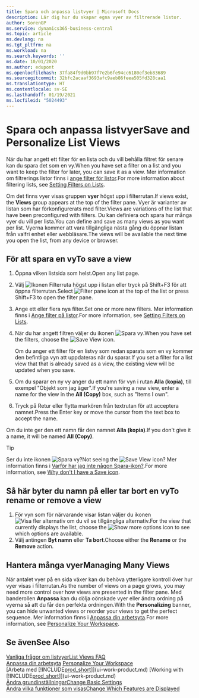 ```yaml
---
title: Spara och anpassa listvyer | Microsoft Docs
description: Lär dig hur du skapar egna vyer av filtrerade listor.
author: SorenGP
ms.service: dynamics365-business-central
ms.topic: article
ms.devlang: na
ms.tgt_pltfrm: na
ms.workload: na
ms.search.keywords: ''
ms.date: 10/01/2020
ms.author: edupont
ms.openlocfilehash: 37fa84f9d0bb97f7e2b6fe94cc6180ef3eb83689
ms.sourcegitcommit: 32bfc2acaaf3693afc9aeb86feea505fd328caa1
ms.translationtype: HT
ms.contentlocale: sv-SE
ms.lasthandoff: 01/19/2021
ms.locfileid: "5024493"
---
```

# <a name="save-and-personalize-list-views"></a><span data-ttu-id="b1081-103">Spara och anpassa listvyer</span><span class="sxs-lookup"><span data-stu-id="b1081-103">Save and Personalize List Views</span></span>
<span data-ttu-id="b1081-104">När du har angett ett filter för en lista och du vill behålla filtret för senare kan du spara det som en vy.</span><span class="sxs-lookup"><span data-stu-id="b1081-104">When you have set a filter on a list and you want to keep the filter for later, you can save it as a view.</span></span> <span data-ttu-id="b1081-105">Mer information om filtrerings listor finns i [ange filter för listor](ui-enter-criteria-filters.md#setting-filters-on-lists).</span><span class="sxs-lookup"><span data-stu-id="b1081-105">For more information about filtering lists, see [Setting Filters on Lists](ui-enter-criteria-filters.md#setting-filters-on-lists).</span></span>

<span data-ttu-id="b1081-106">Om det finns vyer visas gruppen **vyer** högst upp i filterrutan.</span><span class="sxs-lookup"><span data-stu-id="b1081-106">If views exist, the **Views** group appears at the top of the filter pane.</span></span> <span data-ttu-id="b1081-107">Vyer är varianter av listan som har förkonfigurerats med filter.</span><span class="sxs-lookup"><span data-stu-id="b1081-107">Views are variations of the list that have been preconfigured with filters.</span></span> <span data-ttu-id="b1081-108">Du kan definiera och spara hur många vyer du vill per lista.</span><span class="sxs-lookup"><span data-stu-id="b1081-108">You can define and save as many views as you want per list.</span></span> <span data-ttu-id="b1081-109">Vyerna kommer att vara tillgängliga nästa gång du öppnar listan från valfri enhet eller webbläsare.</span><span class="sxs-lookup"><span data-stu-id="b1081-109">The views will be available the next time you open the list, from any device or browser.</span></span>

## <a name="to-save-a-view"></a><span data-ttu-id="b1081-110">För att spara en vy</span><span class="sxs-lookup"><span data-stu-id="b1081-110">To save a view</span></span>
1. <span data-ttu-id="b1081-111">Öppna vilken listsida som helst.</span><span class="sxs-lookup"><span data-stu-id="b1081-111">Open any list page.</span></span>
2. <span data-ttu-id="b1081-112">Välj ![Ikonen Filterruta](media/open-filter-pane-icon.png "Filterrutaikon") högst upp i listan eller tryck på Shift+F3 för att öppna filterrutan.</span><span class="sxs-lookup"><span data-stu-id="b1081-112">Select ![Filter pane icon](media/open-filter-pane-icon.png "Filter pane icon") at the top of the list or press Shift+F3 to open the filter pane.</span></span>
3. <span data-ttu-id="b1081-113">Ange ett eller flera nya filter.</span><span class="sxs-lookup"><span data-stu-id="b1081-113">Set one or more new filters.</span></span> <span data-ttu-id="b1081-114">Mer information finns i [Ange filter på listor](ui-enter-criteria-filters.md#setting-filters-on-lists).</span><span class="sxs-lookup"><span data-stu-id="b1081-114">For more information, see [Setting Filters on Lists](ui-enter-criteria-filters.md#setting-filters-on-lists).</span></span>
4. <span data-ttu-id="b1081-115">När du har angett filtren väljer du ikonen ![Spara vy](media/save_view_icon.png "Spara vy").</span><span class="sxs-lookup"><span data-stu-id="b1081-115">When you have set the filters, choose the ![Save View](media/save_view_icon.png "Save View") icon.</span></span>

    <span data-ttu-id="b1081-116">Om du anger ett filter för en listvy som redan sparats som en vy kommer den befintliga vyn att uppdateras när du sparar.</span><span class="sxs-lookup"><span data-stu-id="b1081-116">If you set a filter for a list view that that is already saved as a view, the existing view will be updated when you save.</span></span>
5. <span data-ttu-id="b1081-117">Om du sparar en ny vy anger du ett namn för vyn i rutan **Alla (kopia)**, till exempel "Objekt som jag äger".</span><span class="sxs-lookup"><span data-stu-id="b1081-117">If you're saving a new view, enter a name for the view in the **All (Copy)** box, such as "Items I own".</span></span>
6. <span data-ttu-id="b1081-118">Tryck på Retur eller flytta markören från textrutan för att acceptera namnet.</span><span class="sxs-lookup"><span data-stu-id="b1081-118">Press the Enter key or move the cursor from the text box to accept the name.</span></span>

<span data-ttu-id="b1081-119">Om du inte ger den ett namn får den namnet **Alla (kopia)**.</span><span class="sxs-lookup"><span data-stu-id="b1081-119">If you don't give it a name, it will be named **All (Copy)**.</span></span>

> [!TIP]
> <span data-ttu-id="b1081-120">Ser du inte ikonen ![Spara vy](media/save_view_icon.png "Spara vy")?</span><span class="sxs-lookup"><span data-stu-id="b1081-120">Not seeing the ![Save View](media/save_view_icon.png "Save View") icon?</span></span> <span data-ttu-id="b1081-121">Mer information finns i [Varför har jag inte någon Spara-ikon?](ui-views-faq.md#save).</span><span class="sxs-lookup"><span data-stu-id="b1081-121">For more information, see [Why don't I have a Save icon](ui-views-faq.md#save).</span></span>

## <a name="to-rename-or-remove-a-view"></a><span data-ttu-id="b1081-122">Så här byter du namn på eller tar bort en vy</span><span class="sxs-lookup"><span data-stu-id="b1081-122">To rename or remove a view</span></span>
1. <span data-ttu-id="b1081-123">För vyn som för närvarande visar listan väljer du ikonen ![Visa fler alternativ](media/show-more-options-icon.png "Visa fler alternativ") om du vil se tillgängliga alternativ.</span><span class="sxs-lookup"><span data-stu-id="b1081-123">For the view that currently displays the list, choose the ![Show more options](media/show-more-options-icon.png "Show more options") icon to see which options are available.</span></span>
2. <span data-ttu-id="b1081-124">Välj antingen **Byt namn** eller **Ta bort**.</span><span class="sxs-lookup"><span data-stu-id="b1081-124">Choose either the **Rename** or the **Remove** action.</span></span>

## <a name="managing-many-views"></a><span data-ttu-id="b1081-125">Hantera många vyer</span><span class="sxs-lookup"><span data-stu-id="b1081-125">Managing Many Views</span></span>
<span data-ttu-id="b1081-126">När antalet vyer på en sida växer kan du behöva ytterligare kontroll över hur vyer visas i filterrutan.</span><span class="sxs-lookup"><span data-stu-id="b1081-126">As the number of views on a page grows, you may need more control over how views are presented in the filter pane.</span></span> <span data-ttu-id="b1081-127">Med banderollen **Anpassa** kan du dölja oönskade vyer eller ändra ordning på vyerna så att du får den perfekta ordningen.</span><span class="sxs-lookup"><span data-stu-id="b1081-127">With the **Personalizing** banner, you can hide unwanted views or reorder your views to get the perfect sequence.</span></span> <span data-ttu-id="b1081-128">Mer information finns i [Anpassa din arbetsyta](ui-personalization-user.md).</span><span class="sxs-lookup"><span data-stu-id="b1081-128">For more information, see [Personalize Your Workspace](ui-personalization-user.md).</span></span>

## <a name="see-also"></a><span data-ttu-id="b1081-129">Se även</span><span class="sxs-lookup"><span data-stu-id="b1081-129">See Also</span></span>
[<span data-ttu-id="b1081-130">Vanliga frågor om listvyer</span><span class="sxs-lookup"><span data-stu-id="b1081-130">List Views FAQ</span></span>](ui-views-faq.md)  
<span data-ttu-id="b1081-131">[Anpassa din arbetsyta](ui-personalization-user.md)  </span><span class="sxs-lookup"><span data-stu-id="b1081-131">[Personalize Your Workspace](ui-personalization-user.md)  </span></span>  
<span data-ttu-id="b1081-132">[Arbeta med [!INCLUDE[prod_short](includes/prod_short.md)]](ui-work-product.md)  </span><span class="sxs-lookup"><span data-stu-id="b1081-132">[Working with [!INCLUDE[prod_short](includes/prod_short.md)]](ui-work-product.md)  </span></span>  
[<span data-ttu-id="b1081-133">Ändra grundinställningar</span><span class="sxs-lookup"><span data-stu-id="b1081-133">Change Basic Settings</span></span>](ui-change-basic-settings.md)  
[<span data-ttu-id="b1081-134">Ändra vilka funktioner som visas</span><span class="sxs-lookup"><span data-stu-id="b1081-134">Change Which Features are Displayed</span></span>](ui-experiences.md)  
